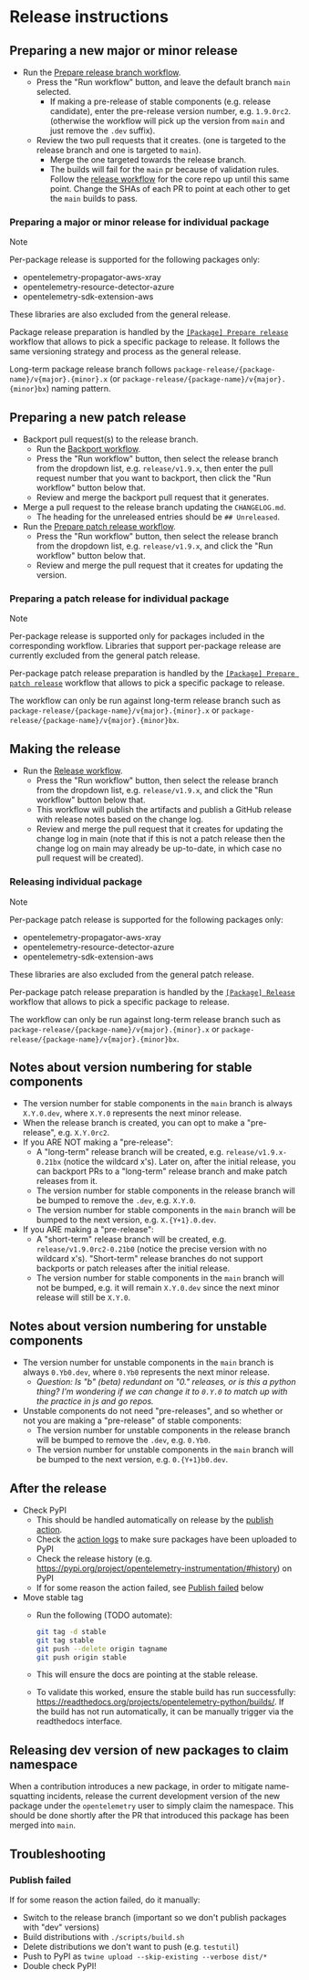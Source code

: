 # Release instructions

## Preparing a new major or minor release

* Run the [Prepare release branch workflow](https://github.com/open-telemetry/opentelemetry-python-contrib/actions/workflows/prepare-release-branch.yml).
  * Press the "Run workflow" button, and leave the default branch `main` selected.
    * If making a pre-release of stable components (e.g. release candidate),
      enter the pre-release version number, e.g. `1.9.0rc2`.
      (otherwise the workflow will pick up the version from `main` and just remove the `.dev` suffix).
  * Review the two pull requests that it creates.
    (one is targeted to the release branch and one is targeted to `main`).
    * Merge the one targeted towards the release branch.
    * The builds will fail for the `main` pr because of validation rules. Follow the [release workflow](https://github.com/open-telemetry/opentelemetry-python/blob/main/RELEASING.md) for the core repo up until this same point. Change the SHAs of each PR to point at each other to get the `main` builds to pass.

### Preparing a major or minor release for individual package

> [!NOTE]
> Per-package release is supported for the following packages only:
> - opentelemetry-propagator-aws-xray
> - opentelemetry-resource-detector-azure
> - opentelemetry-sdk-extension-aws
>
> These libraries are also excluded from the general release.

Package release preparation is handled by the [`[Package] Prepare release`](./.github/workflows/package-prepare-release.yml) workflow that allows
to pick a specific package to release. It follows the same versioning strategy and process as the general release.

Long-term package release branch follows `package-release/{package-name}/v{major}.{minor}.x` (or `package-release/{package-name}/v{major}.{minor}bx`) naming pattern.

## Preparing a new patch release

* Backport pull request(s) to the release branch.
  * Run the [Backport workflow](https://github.com/open-telemetry/opentelemetry-python-contrib/actions/workflows/backport.yml).
  * Press the "Run workflow" button, then select the release branch from the dropdown list,
    e.g. `release/v1.9.x`, then enter the pull request number that you want to backport,
    then click the "Run workflow" button below that.
  * Review and merge the backport pull request that it generates.
* Merge a pull request to the release branch updating the `CHANGELOG.md`.
  * The heading for the unreleased entries should be `## Unreleased`.
* Run the [Prepare patch release workflow](https://github.com/open-telemetry/opentelemetry-python-contrib/actions/workflows/prepare-patch-release.yml).
  * Press the "Run workflow" button, then select the release branch from the dropdown list,
    e.g. `release/v1.9.x`, and click the "Run workflow" button below that.
  * Review and merge the pull request that it creates for updating the version.

### Preparing a patch release for individual package

> [!NOTE]
> Per-package release is supported only for packages included in the corresponding workflow. Libraries that support per-package release are currently
> excluded from the general patch release.

Per-package patch release preparation is handled by the [`[Package] Prepare patch release`](./.github/workflows/package-prepare-patch-release.yml) workflow that allows
to pick a specific package to release.

The workflow can only be run against long-term release branch such as `package-release/{package-name}/v{major}.{minor}.x` or `package-release/{package-name}/v{major}.{minor}bx`.

## Making the release

* Run the [Release workflow](https://github.com/open-telemetry/opentelemetry-python-contrib/actions/workflows/release.yml).
  * Press the "Run workflow" button, then select the release branch from the dropdown list,
    e.g. `release/v1.9.x`, and click the "Run workflow" button below that.
  * This workflow will publish the artifacts and publish a GitHub release with release notes based on the change log.
  * Review and merge the pull request that it creates for updating the change log in main
    (note that if this is not a patch release then the change log on main may already be up-to-date,
    in which case no pull request will be created).

### Releasing individual package

> [!NOTE]
> Per-package patch release is supported for the following packages only:
> - opentelemetry-propagator-aws-xray
> - opentelemetry-resource-detector-azure
> - opentelemetry-sdk-extension-aws
>
> These libraries are also excluded from the general patch release.

Per-package patch release preparation is handled by the [`[Package] Release`](./.github/workflows/package-release.yml) workflow that allows
to pick a specific package to release.

The workflow can only be run against long-term release branch such as `package-release/{package-name}/v{major}.{minor}.x` or `package-release/{package-name}/v{major}.{minor}bx`.

## Notes about version numbering for stable components

* The version number for stable components in the `main` branch is always `X.Y.0.dev`,
  where `X.Y.0` represents the next minor release.
* When the release branch is created, you can opt to make a "pre-release", e.g. `X.Y.0rc2`.
* If you ARE NOT making a "pre-release":
  * A "long-term" release branch will be created, e.g. `release/v1.9.x-0.21bx` (notice the wildcard x's).
    Later on, after the initial release, you can backport PRs to a "long-term" release branch and make patch releases
    from it.
  * The version number for stable components in the release branch will be bumped to remove the `.dev`,
    e.g. `X.Y.0`.
  * The version number for stable components in the `main` branch will be bumped to the next version,
    e.g. `X.{Y+1}.0.dev`.
* If you ARE making a "pre-release":
  * A "short-term" release branch will be created, e.g. `release/v1.9.0rc2-0.21b0` (notice the precise version with no
    wildcard x's). "Short-term" release branches do not support backports or patch releases after the initial release.
  * The version number for stable components in the `main` branch will not be bumped, e.g. it will remain `X.Y.0.dev`
    since the next minor release will still be `X.Y.0`.

## Notes about version numbering for unstable components

* The version number for unstable components in the `main` branch is always `0.Yb0.dev`,
  where `0.Yb0` represents the next minor release.
  * _Question: Is "b" (beta) redundant on "0." releases, or is this a python thing? I'm wondering if we can change it to `0.Y.0` to match up with the practice in js and go repos._
* Unstable components do not need "pre-releases", and so whether or not you are making a "pre-release" of stable
  components:
  * The version number for unstable components in the release branch will be bumped to remove the `.dev`,
    e.g. `0.Yb0`.
  * The version number for unstable components in the `main` branch will be bumped to the next version,
    e.g. `0.{Y+1}b0.dev`.

## After the release

* Check PyPI
  * This should be handled automatically on release by the [publish action](https://github.com/open-telemetry/opentelemetry-python-contrib/blob/main/.github/workflows/release.yml).
  * Check the [action logs](https://github.com/open-telemetry/opentelemetry-python-contrib/actions/workflows/release.yml) to make sure packages have been uploaded to PyPI
  * Check the release history (e.g. https://pypi.org/project/opentelemetry-instrumentation/#history) on PyPI
  * If for some reason the action failed, see [Publish failed](#publish-failed) below
* Move stable tag
  * Run the following (TODO automate):

    ```bash
    git tag -d stable
    git tag stable
    git push --delete origin tagname
    git push origin stable
    ```

  * This will ensure the docs are pointing at the stable release.
  * To validate this worked, ensure the stable build has run successfully:
    <https://readthedocs.org/projects/opentelemetry-python/builds/>.
    If the build has not run automatically, it can be manually trigger via the readthedocs interface.

## Releasing dev version of new packages to claim namespace

When a contribution introduces a new package, in order to mitigate name-squatting incidents, release the current development version of the new package under the `opentelemetry` user to simply claim the namespace. This should be done shortly after the PR that introduced this package has been merged into `main`.

## Troubleshooting

### Publish failed

If for some reason the action failed, do it manually:

- Switch to the release branch (important so we don't publish packages with "dev" versions)
- Build distributions with `./scripts/build.sh`
- Delete distributions we don't want to push (e.g. `testutil`)
- Push to PyPI as `twine upload --skip-existing --verbose dist/*`
- Double check PyPI!
